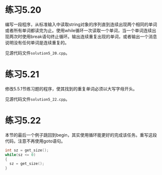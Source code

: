 # 练习5.20

编写一段程序，从标准输入中读取string对象的序列直到连续出现两个相同的单词或者所有单词都读完为止。使用while循环一次读取一个单词，当一个单词连续出现两次时使用break语句终止循环。输出连续重复出现的单词，或者输出一个消息说明没有任何单词是连续重复的。

见源代码文件`solution5_20.cpp`。

# 练习5.21

修改5.5.1节练习题的程序，使其找到的重复单词必须以大写字母开头。

见源代码文件`solution5_22.cpp`。

# 练习5.22

本节的最后一个例子跳回到begin，其实使用循环能更好的完成该任务。重写这段代码，注意不再使用goto语句。

```cpp
int sz = get_size();
while(sz <= 0)
{
  sz = get_size();
}
```
